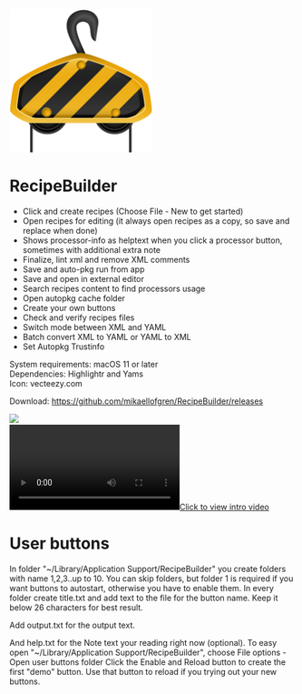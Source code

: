 <img src="https://github.com/mikaellofgren/RecipeBuilder/blob/master/images/recipeBuildericon.png" width="50%"></img><br>
# RecipeBuilder<br>
 - Click and create recipes (Choose File - New to get started)
 - Open recipes for editing (it always open recipes as a copy, so save and replace when done)
 - Shows processor-info as helptext when you click a processor button, sometimes with additional extra note
 - Finalize, lint xml and remove XML comments
 - Save and auto-pkg run from app
 - Save and open in external editor
 - Search recipes content to find processors usage
 - Open autopkg cache folder
 - Create your own buttons
 - Check and verify recipes files
 - Switch mode between XML and YAML
 - Batch convert XML to YAML or YAML to XML
 - Set Autopkg Trustinfo
 

System requirements: macOS 11 or later<br>
Dependencies: Highlightr and Yams<br>
Icon: vecteezy.com<br>

Download: https://github.com/mikaellofgren/RecipeBuilder/releases

<img src="https://github.com/mikaellofgren/RecipeBuilder/blob/master/images/intro.mov" width="50%"></img><br>
[![Click to view intro video](https://github.com/mikaellofgren/RecipeBuilder/blob/master/images/intro.mov)](intro.mov)

# User buttons<br>
In folder "~/Library/Application Support/RecipeBuilder"
you create folders with name 1,2,3..up to 10. You can skip folders, but folder 1 is required if you
want buttons to autostart, otherwise you have to enable them.
In every folder create title.txt and add text to the file for the button name.
Keep it below 26 characters for best result.

Add output.txt for the output text.

And help.txt for the Note text your reading right now (optional).
To easy open "~/Library/Application Support/RecipeBuilder", choose File options - Open user buttons folder
Click the Enable and Reload button to create the first "demo" button.
Use that button to reload if you trying out your new buttons.